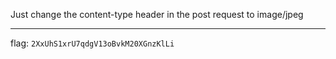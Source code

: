 Just change the content-type header in the post request to image/jpeg

---

flag: `2XxUhS1xrU7qdgV13oBvkM20XGnzKlLi`
